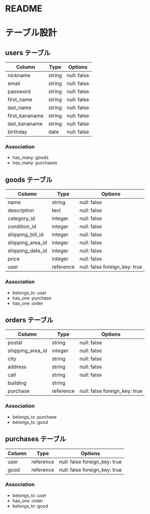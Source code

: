 # README

# テーブル設計

## users テーブル

| Column          | Type      | Options     |
| --------        | ------    | ----------- |
| nickname        | string    | null: false |
| email           | string    | null: false |
| password        | string    | null: false |
| first_name      | string    | null: false |
| last_name       | string    | null: false |
| first_kananame  | string    | null: false |
| last_kananame   | string    | null: false |
| birthday        | date      | null: false |

### Association

- has_many :goods
- has_many :purchases

## goods テーブル

| Column          | Type      | Options                      |
| --------        | ------    | -----------                  |
| name            | string    | null: false                  |
| description     | text      | null: false                  |
| category_id     | integer   | null: false                  |
| condition_id    | integer   | null: false                  |
| shipping_bill_id| integer   | null: false                  |
| shipping_area_id| integer   | null: false                  |
| shipping_date_id| integer   | null: false                  |
| price           | integer   | null: false                  |
| user            | reference | null: false foreign_key: true|



### Association

- belongs_to :user
- has_one :purchase
- has_one :order



## orders テーブル

| Column          | Type      | Options                      |
| --------        | ------    | -----------                  |
| postal          | string    | null: false                  |
|shipping_area_id | integer   | null: false                  |
| city            | string    | null: false                  |
| address         | string    | null: false                  |
| call            | string    | null: false                  |
| building        | string    |                              |
| purchase        | reference | null: false foreign_key: true|

### Association

- belongs_to :purchase
- belongs_to :good

## purchases テーブル

| Column          | Type      | Options                      |
| --------        | ------    | -----------------------------|
| user            | reference | null: false foreign_key: true|
| good            | reference | null: false foreign_key: true|

### Association

- belongs_to :user
- has_one :order
- belongs_to :good

